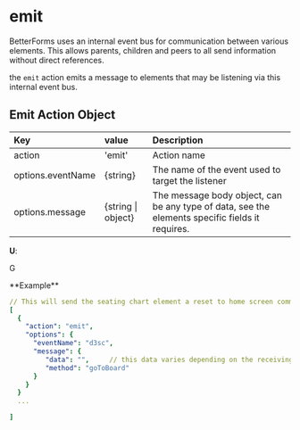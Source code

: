 # emit

BetterForms uses an internal event bus for communication between various elements. This allows parents, children and peers to all send information without direct references.

the `emit` action emits a message to elements that may be listening via this internal event bus.

## Emit Action Object

| Key | value | Description |
| :--- | :--- | :--- |
| action | 'emit' | Action name |
| options.eventName | {string} | The name of the event used to target the listener |
| options.message | {string \| object} | The message body object, can be any type of data, see the elements specific fields it requires. |

**U**:

G

\*\*Example\*\*

```yaml
// This will send the seating chart element a reset to home screen commands 
[
  {
    "action": "emit",
    "options": {
      "eventName": "d3sc",
      "message": {
         "data": "",     // this data varies depending on the receiving element
         "method": "goToBoard"
      }
    }
  }
  ...

]
```

